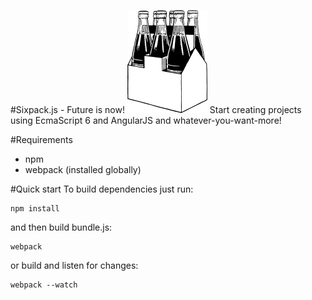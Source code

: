 #Sixpack.js - Future is now!
![sixpack.js](https://raw.githubusercontent.com/rendfall/sixpack.js/master/logo.png "Sixpack.js")
Start creating projects using EcmaScript 6 and AngularJS and whatever-you-want-more!


#Requirements
* npm
* webpack (installed globally)

#Quick start
To build dependencies just run:
```she
npm install
```
and then build bundle.js:
```
webpack
```
or build and listen for changes:
```
webpack --watch
```
